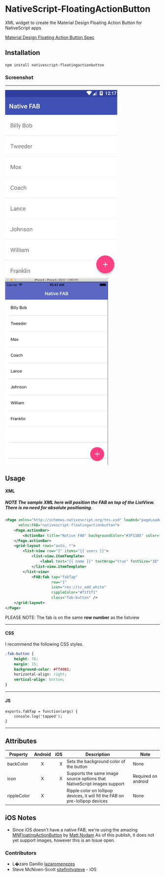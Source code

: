 # NativeScript-FloatingActionButton
XML widget to create the Material Design Floating Action Button for NativeScript apps

[Material Design Floating Action Button Spec](https://www.google.com/design/spec/components/buttons-floating-action-button.html)

## Installation
`npm install nativescript-floatingactionbutton`

### Screenshot
---------------
![FAB Android Screenshot](screens/android.png)
![FAB iOS Screenshot](screens/ios.png)

## Usage

#### XML
##### **NOTE** The sample XML here will position the FAB on top of the ListView. There is no need for absolute positioning.
```XML
<Page xmlns="http://schemas.nativescript.org/tns.xsd" loaded="pageLoaded"
      xmlns:FAB="nativescript-floatingactionbutton">
    <Page.actionBar>
        <ActionBar title="Native FAB" backgroundColor="#3F51B5" color="#fff" />
    </Page.actionBar>
    <grid-layout rows="auto, *">
        <list-view row="1" items="{{ users }}">
            <list-view.itemTemplate>
                <label text="{{ name }}" textWrap="true" fontSize="18" margin="20" />
            </list-view.itemTemplate>
        </list-view>
            <FAB:fab tap="fabTap"
                     row="1"
                     icon="res://ic_add_white"
                     rippleColor="#f1f1f1"
                     class="fab-button" />
    </grid-layout>
</Page>
```
PLEASE NOTE: The fab is on the same **row number** as the listview 
***

#### CSS
I recommend the following CSS styles.
```CSS
.fab-button {
    height: 70;
    margin: 15;
    background-color: #ff4081; 
    horizontal-align: right;
    vertical-align: bottom;
}
```

***

#### JS

```JS
exports.fabTap = function(args) {
    console.log('tapped');
}
```

***

## Attributes
| Property   |      Android      |  iOS | Description | Note |
|----------|:-------------:|------:|--|--|
| backColor |  X | X | Sets the background color of the button | None
| icon |    X   |  X | Supports the same image source options that NativeScript images support | Required on android
| rippleColor | X |     |Ripple color on lollipop devices, it will fill the FAB on pre-lollipop devices | None


## iOS Notes
- Since iOS doesn't have a native FAB, we're using the amazing [MNFloatingActionButton](http://cocoapods.org/pods/MNFloatingActionButton) by [Matt Nydam](https://github.com/mattnydam)
As of this publish, it does not yet support images, however this is an Issue open. 

### Contributors

- L�zaro Danillo [lazaromenezes](https://github.com/lazaromenezes)
- Steve McNiven-Scott [sitefinitysteve](https://github.com/sitefinitysteve) - iOS
